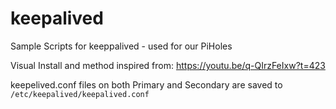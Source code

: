 # keepalived
Sample Scripts for keeppalived - used for our PiHoles

Visual Install and method inspired from: https://youtu.be/q-QIrzFeIxw?t=423


keepelived.conf files on both Primary and Secondary are saved to `/etc/keepalived/keepalived.conf`

